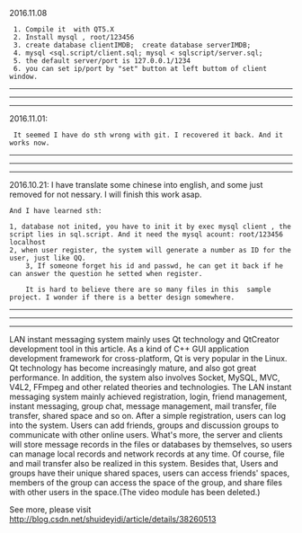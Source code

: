 2016.11.08

     1. Compile it  with QT5.X
     2. Install mysql , root/123456
     3. create database clientIMDB;  create database serverIMDB;
     4. mysql <sql.script/client.sql; mysql < sqlscript/server.sql;
     5. the default server/port is 127.0.0.1/1234
     6. you can set ip/port by "set" button at left buttom of client window. 



------------------------------------------------------------------------------------
************************************************************************************
------------------------------------------------------------------------------------
2016.11.01:

     It seemed I have do sth wrong with git. I recovered it back. And it works now.


------------------------------------------------------------------------------------
************************************************************************************
------------------------------------------------------------------------------------
2016.10.21:
	I have translate some chinese into english, and some just removed for not nessary. I will finish this work asap.

	And I have learned sth: 
	
	1, database not inited, you have to init it by exec mysql client , the script lies in sql.script. And it need the mysql acount: root/123456 localhost
	2, when user register, the system will generate a number as ID for the user, just like QQ.
        3, If someone forget his id and passwd, he can get it back if he can answer the question he setted when register.

        It is hard to believe there are so many files in this  sample project. I wonder if there is a better design somewhere.


------------------------------------------------------------------------------------
************************************************************************************
------------------------------------------------------------------------------------

LAN instant messaging system mainly uses Qt technology and QtCreator development tool in this article. As a kind of C++ GUI application development framework for cross-platform, Qt is very popular in the Linux. Qt technology has become increasingly mature, and also got great performance. In addition, the system also involves Socket, MySQL, MVC, V4L2, FFmpeg and other related theories and technologies.
The LAN instant messaging system mainly achieved registration, login, friend management, instant messaging, group chat, message management, mail transfer, file transfer, shared space and so on. After a simple registration, users can log into the system. Users can add friends, groups and discussion groups to communicate with other online users. What's more, the server and clients will store message records in the files or databases by themselves, so users can manage local records and network records at any time. Of course, file and mail transfer also be realized in this system. Besides that, Users and groups have their unique shared spaces, users can access friends' spaces, members of the group can access the space of the group, and share files with other users in the space.(The video module has been deleted.)

See more, please visit http://blog.csdn.net/shuideyidi/article/details/38260513
